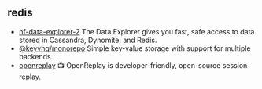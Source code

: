 ## redis

- [nf-data-explorer-2](https://github.com/Netflix/nf-data-explorer) The Data Explorer gives you fast, safe access to data stored in Cassandra, Dynomite, and Redis.
- [@keyvhq/monorepo](https://github.com/microlinkhq/keyv) Simple key-value storage with support for multiple backends.
- [openreplay](https://github.com/openreplay/openreplay) :tv: OpenReplay is developer-friendly, open-source session replay.